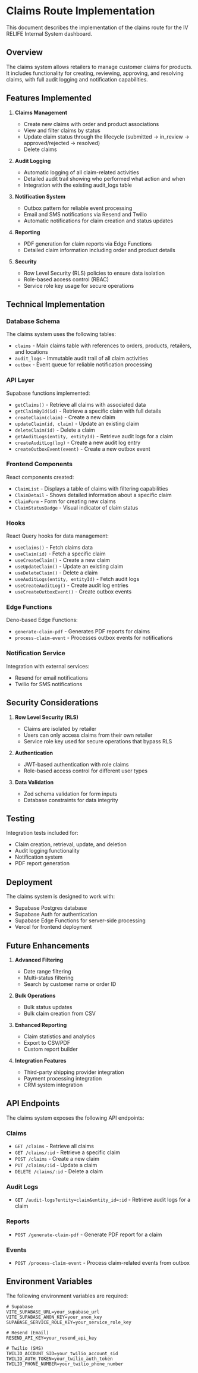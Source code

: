 # Claims Route Implementation

This document describes the implementation of the claims route for the IV RELIFE Internal System dashboard.

## Overview

The claims system allows retailers to manage customer claims for products. It includes functionality for creating, reviewing, approving, and resolving claims, with full audit logging and notification capabilities.

## Features Implemented

1. **Claims Management**
   - Create new claims with order and product associations
   - View and filter claims by status
   - Update claim status through the lifecycle (submitted → in_review → approved/rejected → resolved)
   - Delete claims

2. **Audit Logging**
   - Automatic logging of all claim-related activities
   - Detailed audit trail showing who performed what action and when
   - Integration with the existing audit_logs table

3. **Notification System**
   - Outbox pattern for reliable event processing
   - Email and SMS notifications via Resend and Twilio
   - Automatic notifications for claim creation and status updates

4. **Reporting**
   - PDF generation for claim reports via Edge Functions
   - Detailed claim information including order and product details

5. **Security**
   - Row Level Security (RLS) policies to ensure data isolation
   - Role-based access control (RBAC)
   - Service role key usage for secure operations

## Technical Implementation

### Database Schema

The claims system uses the following tables:
- `claims` - Main claims table with references to orders, products, retailers, and locations
- `audit_logs` - Immutable audit trail of all claim activities
- `outbox` - Event queue for reliable notification processing

### API Layer

Supabase functions implemented:
- `getClaims()` - Retrieve all claims with associated data
- `getClaimById(id)` - Retrieve a specific claim with full details
- `createClaim(claim)` - Create a new claim
- `updateClaim(id, claim)` - Update an existing claim
- `deleteClaim(id)` - Delete a claim
- `getAuditLogs(entity, entityId)` - Retrieve audit logs for a claim
- `createAuditLog(log)` - Create a new audit log entry
- `createOutboxEvent(event)` - Create a new outbox event

### Frontend Components

React components created:
- `ClaimList` - Displays a table of claims with filtering capabilities
- `ClaimDetail` - Shows detailed information about a specific claim
- `ClaimForm` - Form for creating new claims
- `ClaimStatusBadge` - Visual indicator of claim status

### Hooks

React Query hooks for data management:
- `useClaims()` - Fetch claims data
- `useClaim(id)` - Fetch a specific claim
- `useCreateClaim()` - Create a new claim
- `useUpdateClaim()` - Update an existing claim
- `useDeleteClaim()` - Delete a claim
- `useAuditLogs(entity, entityId)` - Fetch audit logs
- `useCreateAuditLog()` - Create audit log entries
- `useCreateOutboxEvent()` - Create outbox events

### Edge Functions

Deno-based Edge Functions:
- `generate-claim-pdf` - Generates PDF reports for claims
- `process-claim-event` - Processes outbox events for notifications

### Notification Service

Integration with external services:
- Resend for email notifications
- Twilio for SMS notifications

## Security Considerations

1. **Row Level Security (RLS)**
   - Claims are isolated by retailer
   - Users can only access claims from their own retailer
   - Service role key used for secure operations that bypass RLS

2. **Authentication**
   - JWT-based authentication with role claims
   - Role-based access control for different user types

3. **Data Validation**
   - Zod schema validation for form inputs
   - Database constraints for data integrity

## Testing

Integration tests included for:
- Claim creation, retrieval, update, and deletion
- Audit logging functionality
- Notification system
- PDF report generation

## Deployment

The claims system is designed to work with:
- Supabase Postgres database
- Supabase Auth for authentication
- Supabase Edge Functions for server-side processing
- Vercel for frontend deployment

## Future Enhancements

1. **Advanced Filtering**
   - Date range filtering
   - Multi-status filtering
   - Search by customer name or order ID

2. **Bulk Operations**
   - Bulk status updates
   - Bulk claim creation from CSV

3. **Enhanced Reporting**
   - Claim statistics and analytics
   - Export to CSV/PDF
   - Custom report builder

4. **Integration Features**
   - Third-party shipping provider integration
   - Payment processing integration
   - CRM system integration

## API Endpoints

The claims system exposes the following API endpoints:

### Claims
- `GET /claims` - Retrieve all claims
- `GET /claims/:id` - Retrieve a specific claim
- `POST /claims` - Create a new claim
- `PUT /claims/:id` - Update a claim
- `DELETE /claims/:id` - Delete a claim

### Audit Logs
- `GET /audit-logs?entity=claim&entity_id=:id` - Retrieve audit logs for a claim

### Reports
- `POST /generate-claim-pdf` - Generate PDF report for a claim

### Events
- `POST /process-claim-event` - Process claim-related events from outbox

## Environment Variables

The following environment variables are required:

```env
# Supabase
VITE_SUPABASE_URL=your_supabase_url
VITE_SUPABASE_ANON_KEY=your_anon_key
SUPABASE_SERVICE_ROLE_KEY=your_service_role_key

# Resend (Email)
RESEND_API_KEY=your_resend_api_key

# Twilio (SMS)
TWILIO_ACCOUNT_SID=your_twilio_account_sid
TWILIO_AUTH_TOKEN=your_twilio_auth_token
TWILIO_PHONE_NUMBER=your_twilio_phone_number
```